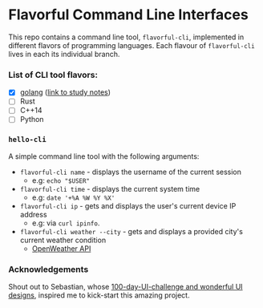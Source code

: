# Flavorful Command Line Interfaces
This repo contains a command line tool, `flavorful-cli`, implemented in different flavors of programming languages. Each flavour of `flavorful-cli` lives in each its individual branch.

### List of CLI tool flavors:
- [x] [golang](https://github.com/amandazhuyilan/flavorful-cli/tree/golang) ([link to study notes](https://github.com/amandazhuyilan/flavorful-cli/blob/main/golang/NOTES.md))
- [ ] Rust
- [ ] C++14
- [ ] Python

### `hello-cli`
A simple command line tool with the following arguments:
- `flavorful-cli name` - displays the username of the current session
   - e.g: `echo "$USER"`
- `flavorful-cli time` - displays the current system time
   - e.g: `date '+%A %W %Y %X'`
- `flavorful-cli ip` - gets and displays the user's current device IP address
   - e.g: via `curl ipinfo`.
- `flavorful-cli weather --city` - gets and displays a provided city's current weather condition
   - [OpenWeather API](https://openweathermap.org/current)

### Acknowledgements

Shout out to Sebastian, whose [100-day-UI-challenge and wonderful UI designs](https://www.instagram.com/p/Bsf6xuwBfJv/), inspired me to kick-start this amazing project.
